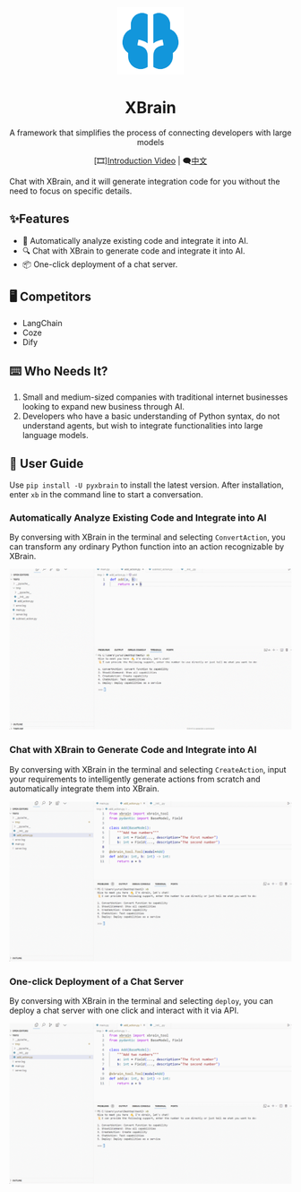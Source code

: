 <div align="center"><a name="readme-top">

<img src="./image/README/logo.png" width="120" height="120" alt="XBrain">
<h1>XBrain</h1>

A framework that simplifies the process of connecting developers with large models


[🎞️][Introduction Video](https://www.bilibili.com/video/BV1c52FY4E51/?share_source=copy_web&vd_source=c28e503b050f016c21660b69e391d391) | 🗨[中文](https://github.com/yuruotong1/xbrain/blob/master/README.md)

</div>

Chat with XBrain, and it will generate integration code for you without the need to focus on specific details.

## ✨Features

* 🌈 Automatically analyze existing code and integrate it into AI.
* 🔍 Chat with XBrain to generate code and integrate it into AI.
* 📦 One-click deployment of a chat server.

## 🖥 Competitors

- LangChain
- Coze
- Dify

## ⌨️ Who Needs It?

1. Small and medium-sized companies with traditional internet businesses looking to expand new business through AI.
2. Developers who have a basic understanding of Python syntax, do not understand agents, but wish to integrate functionalities into large language models.

## 🍬 User Guide

Use `pip install -U pyxbrain` to install the latest version. After installation, enter `xb` in the command line to start a conversation.

### Automatically Analyze Existing Code and Integrate into AI

By conversing with XBrain in the terminal and selecting `ConvertAction`, you can transform any ordinary Python function into an action recognizable by XBrain.

![convert](./image/README/xbrain_convert.gif)

### Chat with XBrain to Generate Code and Integrate into AI

By conversing with XBrain in the terminal and selecting `CreateAction`, input your requirements to intelligently generate actions from scratch and automatically integrate them into XBrain.

![img](./image/README/xbrain_create.gif)

### One-click Deployment of a Chat Server

By conversing with XBrain in the terminal and selecting `deploy`, you can deploy a chat server with one click and interact with it via API.

![img](./image/README/xbrain_deploy.gif)
